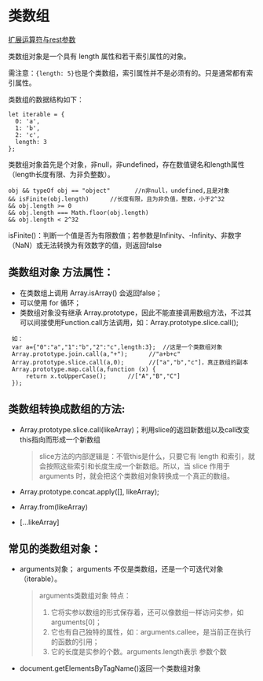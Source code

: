 # 类数组
[扩展运算符与rest参数](../ES6/2.1_扩展运算符与rest参数.md)

类数组对象是一个具有 length 属性和若干索引属性的对象。

需注意：`{length: 5}`也是个类数组，索引属性并不是必须有的。只是通常都有索引属性。

类数组的数据结构如下：
```JS
let iterable = {
  0: 'a',
  1: 'b',
  2: 'c',
  length: 3
};
```

类数组对象首先是个对象，非null，非undefined，存在数值键名和length属性（length长度有限、为非负整数）。

```JS
obj && typeOf obj == "object"       //n非null，undefined,且是对象
&& isFinite(obj.length)      //长度有限，且为非负值，整数，小于2^32
&& obj.length >= 0  
&& obj.length === Math.floor(obj.length) 
&& obj.length < 2^32
```
isFinite()：判断一个值是否为有限数值；若参数是Infinity、-Infinity、非数字（NaN）或无法转换为有效数字的值，则返回false


## 类数组对象 方法属性：
* 在类数组上调用  Array.isArray()  会返回false；
* 可以使用 for 循环；
* 类数组对象没有继承 Array.prototype，因此不能直接调用数组方法，不过其可以间接使用Function.call方法调用，如：Array.prototype.slice.call();

```JS
 如：
 var a={"0":"a","1":"b","2":"c",length:3};  //这是一个类数组对象
 Array.prototype.join.call(a,"+");      //"a+b+c"
 Array.prototype.slice.call(a,0);       //["a","b","c"]，真正数组的副本
 Array.prototype.map.call(a,function (x) {
     return x.toUpperCase();      //["A","B","C"]
 });

```

## 类数组转换成数组的方法:
* Array.prototype.slice.call(likeArray)；利用slice的返回新数组以及call改变this指向而形成一个新数组
  > slice方法的内部逻辑是：不管this是什么，只要它有 length 和索引，就会按照这些索引和长度生成一个新数组。所以，当 slice 作用于 arguments 时，就会把这个类数组对象转换成一个真正的数组。

* Array.prototype.concat.apply([], likeArray);

* Array.from(likeArray)
* [...likeArray]


## 常见的类数组对象：
* arguments对象； arguments 不仅是类数组，还是一个可迭代对象（iterable）。
  > arguments类数组对象 特点：
  > 1. 它将实参以数组的形式保存着，还可以像数组一样访问实参，如arguments[0]；
  > 2. 它也有自己独特的属性，如：arguments.callee，是当前正在执行的函数的引用；
  > 3. 它的长度是实参的个数。arguments.length表示 参数个数

* document.getElementsByTagName()返回一个类数组对象